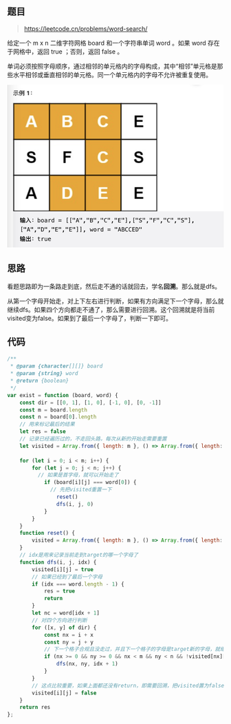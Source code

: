 ## 题目

> https://leetcode.cn/problems/word-search/

给定一个 m x n 二维字符网格 board 和一个字符串单词 word 。如果 word 存在于网格中，返回 true ；否则，返回 false 。

单词必须按照字母顺序，通过相邻的单元格内的字母构成，其中“相邻”单元格是那些水平相邻或垂直相邻的单元格。同一个单元格内的字母不允许被重复使用。

![image](https://raw.githubusercontent.com/kitiho/leetcode/main/assets/79.png)

## 思路

看题思路即为一条路走到底，然后走不通的话就回去，学名**回溯**。那么就是dfs。

从第一个字母开始走，对上下左右进行判断，如果有方向满足下一个字母，那么就继续dfs。如果四个方向都走不通了，那么需要进行回溯。这个回溯就是将当前visited变为false。如果到了最后一个字母了，判断一下即可。

## 代码
```js
/**
 * @param {character[][]} board
 * @param {string} word
 * @return {boolean}
 */
var exist = function (board, word) {
    const dir = [[0, 1], [1, 0], [-1, 0], [0, -1]]
    const m = board.length
    const n = board[0].length
    // 用来标记最后的结果
    let res = false
    // 记录已经遍历过的，不走回头路，每次从新的开始走需要重置
    let visited = Array.from({ length: m }, () => Array.from({ length: n }, () => false))

    for (let i = 0; i < m; i++) {
        for (let j = 0; j < n; j++) {
          // 如果是首字母，就可以开始走了
            if (board[i][j] === word[0]) {
              // 先把visited重置一下
                reset()
                dfs(i, j, 0)
            }
        }
    }
    function reset() {
        visited = Array.from({ length: m }, () => Array.from({ length: n }, () => false))
    }
    // idx是用来记录当前走到target的哪一个字母了
    function dfs(i, j, idx) {
        visited[i][j] = true
        // 如果已经到了最后一个字母
        if (idx === word.length - 1) {
            res = true
            return
        }
        let nc = word[idx + 1]
        // 对四个方向进行判断
        for ([x, y] of dir) {
            const nx = i + x
            const ny = j + y
            // 下一个格子合规且没走过，并且下一个格子的字母是target新的字母，就继续往下dfs
            if (nx >= 0 && ny >= 0 && nx < m && ny < n && !visited[nx][ny] && board[nx][ny] === nc) {
                dfs(nx, ny, idx + 1)
            }
        }
        // 这点比较重要，如果上面都还没有return，即需要回溯，把visited置为false
        visited[i][j] = false
    }
    return res
};
```
